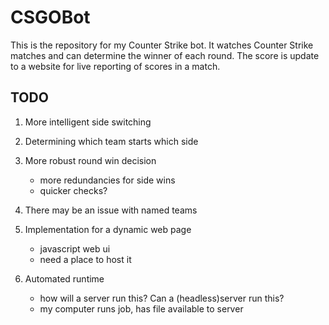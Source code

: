 # CSGOBot

This is the repository for my Counter Strike bot. It watches Counter Strike matches and can determine the winner of each round.
The score is update to a website for live reporting of scores in a match.

## TODO

1.  More intelligent side switching

2.  Determining which team starts which side

3.  More robust round win decision
      - more redundancies for side wins
      - quicker checks?

4.  There may be an issue with named teams
      
5.  Implementation for a dynamic web page
      - javascript web ui
      - need a place to host it
    
6.  Automated runtime
      - how will a server run this? Can a (headless)server run this?
      - my computer runs job, has file available to server
